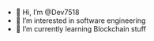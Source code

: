 - 👋 Hi, I’m @Dev7518
- 👀 I’m interested in software engineering
- 🌱 I’m currently learning Blockchain stuff
